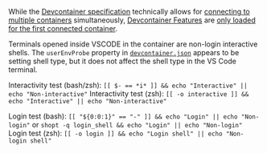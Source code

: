 While the [Devcontainer specification](https://containers.dev/implementors/spec/)
technically allows for
[connecting to multiple containers](https://code.visualstudio.com/remote/advancedcontainers/connect-multiple-containers) simultaneously,
[Devcontainer Features](https://containers.dev/implementors/features/) are
[only loaded for the first connected container](https://github.com/microsoft/vscode-remote-release/issues/8744).


Terminals opened inside VSCODE in the container are non-login interactive shells.
The `userEnvProbe` property in [`devcontainer.json`](https://containers.dev/implementors/json_reference/#general-properties)
appears to be setting shell type, but it does not affect the shell type in the VS Code terminal.

Interactivity test (bash/zsh): `[[ $- == *i* ]] && echo "Interactive" || echo "Non-interactive"`
Interactivity test (zsh): `[[ -o interactive ]] && echo "Interactive" || echo "Non-interactive"`

Login test (bash): `[[ "${0:0:1}" == "-" ]] && echo "Login" || echo "Non-login"` or `shopt -q login_shell && echo "Login" || echo "Non-login"`
Login test (zsh): `[[ -o login ]] && echo "Login shell" || echo "Non-login shell"`
